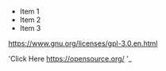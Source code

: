 * Item 1
* Item 2
* Item 3



 https://www.gnu.org/licenses/gpl-3.0.en.html


'Click Here <https://opensource.org/> '_
